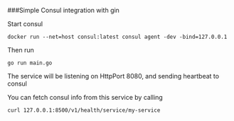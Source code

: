 ###Simple Consul integration with gin


Start consul

``
docker run --net=host consul:latest consul agent -dev -bind=127.0.0.1
``

Then run 

``
go run main.go
``

The service will be listening on HttpPort 8080, and sending heartbeat to consul

You can fetch consul info from this service by calling

``
curl 127.0.0.1:8500/v1/health/service/my-service
``

